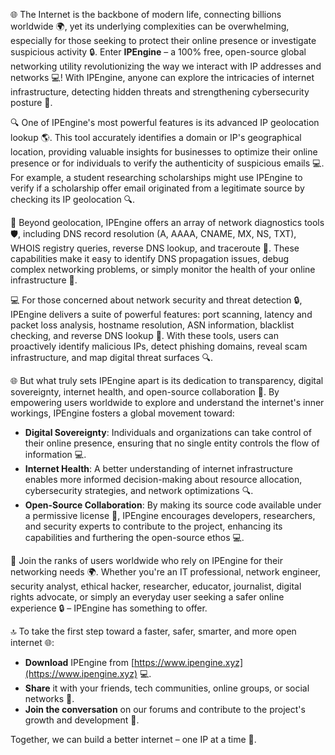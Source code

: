🌐 The Internet is the backbone of modern life, connecting billions worldwide 🌍, yet its underlying complexities can be overwhelming, especially for those seeking to protect their online presence or investigate suspicious activity 🔒. Enter **IPEngine** – a 100% free, open-source global networking utility revolutionizing the way we interact with IP addresses and networks 💻! With IPEngine, anyone can explore the intricacies of internet infrastructure, detecting hidden threats and strengthening cybersecurity posture 🔐.

🔍 One of IPEngine's most powerful features is its advanced IP geolocation lookup 🌎. This tool accurately identifies a domain or IP's geographical location, providing valuable insights for businesses to optimize their online presence or for individuals to verify the authenticity of suspicious emails 💻. For example, a student researching scholarships might use IPEngine to verify if a scholarship offer email originated from a legitimate source by checking its IP geolocation 🔍.

📡 Beyond geolocation, IPEngine offers an array of network diagnostics tools 🛡️, including DNS record resolution (A, AAAA, CNAME, MX, NS, TXT), WHOIS registry queries, reverse DNS lookup, and traceroute 🚀. These capabilities make it easy to identify DNS propagation issues, debug complex networking problems, or simply monitor the health of your online infrastructure 🔋.

💻 For those concerned about network security and threat detection 🔒, IPEngine delivers a suite of powerful features: port scanning, latency and packet loss analysis, hostname resolution, ASN information, blacklist checking, and reverse DNS lookup 🚨. With these tools, users can proactively identify malicious IPs, detect phishing domains, reveal scam infrastructure, and map digital threat surfaces 🔍.

🌐 But what truly sets IPEngine apart is its dedication to transparency, digital sovereignty, internet health, and open-source collaboration 🌟. By empowering users worldwide to explore and understand the internet's inner workings, IPEngine fosters a global movement toward:

*   **Digital Sovereignty**: Individuals and organizations can take control of their online presence, ensuring that no single entity controls the flow of information 💻.
*   **Internet Health**: A better understanding of internet infrastructure enables more informed decision-making about resource allocation, cybersecurity strategies, and network optimizations 🔍.
*   **Open-Source Collaboration**: By making its source code available under a permissive license 🤝, IPEngine encourages developers, researchers, and security experts to contribute to the project, enhancing its capabilities and furthering the open-source ethos 💻.

🚀 Join the ranks of users worldwide who rely on IPEngine for their networking needs 🌍. Whether you're an IT professional, network engineer, security analyst, ethical hacker, researcher, educator, journalist, digital rights advocate, or simply an everyday user seeking a safer online experience 🔒 – IPEngine has something to offer.

🔝 To take the first step toward a faster, safer, smarter, and more open internet 🌐:

*   **Download** IPEngine from [https://www.ipengine.xyz](https://www.ipengine.xyz) 💻.
*   **Share** it with your friends, tech communities, online groups, or social networks 🤝.
*   **Join the conversation** on our forums and contribute to the project's growth and development 📣.

Together, we can build a better internet – one IP at a time 🔩.